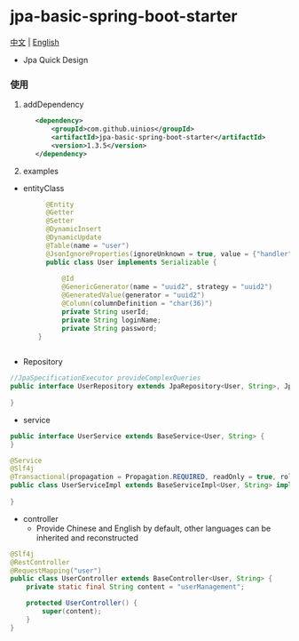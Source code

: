 
# jpa-basic-spring-boot-starter
[中文](./ZH_CN.md) | [English](./README.md)
* Jpa Quick Design
### 使用
1. addDependency
     ```xml
        <dependency>
            <groupId>com.github.uinios</groupId>
            <artifactId>jpa-basic-spring-boot-starter</artifactId>
            <version>1.3.5</version>
        </dependency>
      ```
2. examples
* entityClass
```java
         @Entity
         @Getter
         @Setter
         @DynamicInsert
         @DynamicUpdate
         @Table(name = "user")
         @JsonIgnoreProperties(ignoreUnknown = true, value = {"handler", "hibernateLazyInitializer"})
         public class User implements Serializable {
         
             @Id
             @GenericGenerator(name = "uuid2", strategy = "uuid2")
             @GeneratedValue(generator = "uuid2")
             @Column(columnDefinition = "char(36)")
             private String userId;
             private String loginName;
             private String password;
       }
       
```
* Repository
```java
//JpaSpecificationExecutor provideComplexQueries
public interface UserRepository extends JpaRepository<User, String>, JpaSpecificationExecutor<User> {
    
}
```
* service
```java
public interface UserService extends BaseService<User, String> {
}
```
```java
@Service
@Slf4j
@Transactional(propagation = Propagation.REQUIRED, readOnly = true, rollbackFor = Exception.class)
public class UserServiceImpl extends BaseServiceImpl<User, String> implements UserService {
    
}
```
* controller
  * Provide Chinese and English by default, other languages ​​can be inherited and reconstructed
```java
@Slf4j
@RestController
@RequestMapping("user")
public class UserController extends BaseController<User, String> {
    private static final String content = "userManagement";

    protected UserController() {
        super(content);
    }
}
```